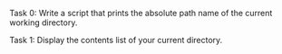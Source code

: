 Task 0: Write a script that prints the absolute path name of the current working directory.

Task 1: Display the contents list of your current directory.
